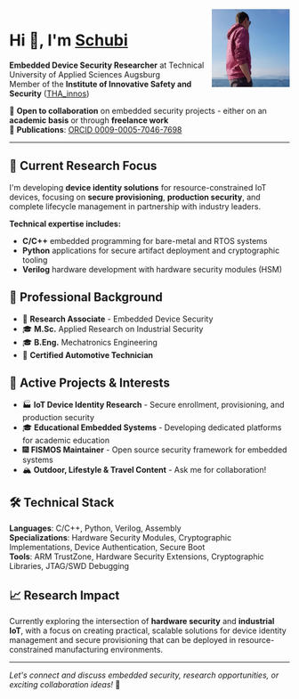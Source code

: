 <img align="right" height="140" alt="Schubi93" src="src/schubi93.png"/>

# Hi 👋, I'm [Schubi](https://www.github.com/schubi93)

**Embedded Device Security Researcher** at Technical University of Applied Sciences Augsburg  
Member of the **Institute of Innovative Safety and Security** ([THA_innos](https://github.com/hsainnos))

💬 **Open to collaboration** on embedded security projects - either on an **academic basis** or through **freelance work**  
📄 **Publications**: [ORCID 0009-0005-7046-7698](https://orcid.org/0009-0005-7046-7698)

---

## 🔬 Current Research Focus

I'm developing **device identity solutions** for resource-constrained IoT devices, focusing on **secure provisioning**, **production security**, and complete lifecycle management in partnership with industry leaders.

**Technical expertise includes:**
- **C/C++** embedded programming for bare-metal and RTOS systems
- **Python** applications for secure artifact deployment and cryptographic tooling
- **Verilog** hardware development with hardware security modules (HSM)

## 💼 Professional Background

- 🔬 **Research Associate** - Embedded Device Security
- 🎓 **M.Sc.** Applied Research on Industrial Security
- 🎓 **B.Eng.** Mechatronics Engineering  
- 🚗 **Certified Automotive Technician**

## 🚀 Active Projects & Interests

- 🏭 **IoT Device Identity Research** - Secure enrollment, provisioning, and production security
- 🎓 **Educational Embedded Systems** - Developing dedicated platforms for academic education
- 🎆 **FISMOS Maintainer** - Open source security framework for embedded systems
- 🏔️ **Outdoor, Lifestyle & Travel Content** - Ask me for collaboration!

## 🛠️ Technical Stack

**Languages**: C/C++, Python, Verilog, Assembly  
**Specializations**: Hardware Security Modules, Cryptographic Implementations, Device Authentication, Secure Boot  
**Tools**: ARM TrustZone, Hardware Security Extensions, Cryptographic Libraries, JTAG/SWD Debugging

## 📈 Research Impact

Currently exploring the intersection of **hardware security** and **industrial IoT**, with a focus on creating practical, scalable solutions for device identity management and secure provisioning that can be deployed in resource-constrained manufacturing environments.

---
*Let's connect and discuss embedded security, research opportunities, or exciting collaboration ideas!* 🚀
